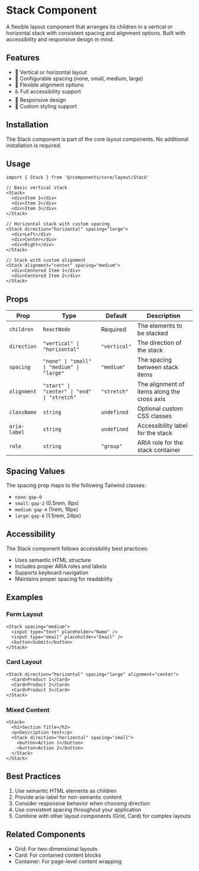 # Stack Component

A flexible layout component that arranges its children in a vertical or horizontal stack with consistent spacing and alignment options. Built with accessibility and responsive design in mind.

## Features

- 🔄 Vertical or horizontal layout
- 📏 Configurable spacing (none, small, medium, large)
- 🎯 Flexible alignment options
- ♿ Full accessibility support
- 📱 Responsive design
- 🎨 Custom styling support

## Installation

The Stack component is part of the core layout components. No additional installation is required.

## Usage

```tsx
import { Stack } from '@/components/core/layout/Stack'

// Basic vertical stack
<Stack>
  <div>Item 1</div>
  <div>Item 2</div>
  <div>Item 3</div>
</Stack>

// Horizontal stack with custom spacing
<Stack direction="horizontal" spacing="large">
  <div>Left</div>
  <div>Center</div>
  <div>Right</div>
</Stack>

// Stack with custom alignment
<Stack alignment="center" spacing="medium">
  <div>Centered Item 1</div>
  <div>Centered Item 2</div>
</Stack>
```

## Props

| Prop | Type | Default | Description |
|------|------|---------|-------------|
| `children` | `ReactNode` | Required | The elements to be stacked |
| `direction` | `"vertical" \| "horizontal"` | `"vertical"` | The direction of the stack |
| `spacing` | `"none" \| "small" \| "medium" \| "large"` | `"medium"` | The spacing between stack items |
| `alignment` | `"start" \| "center" \| "end" \| "stretch"` | `"stretch"` | The alignment of items along the cross axis |
| `className` | `string` | `undefined` | Optional custom CSS classes |
| `aria-label` | `string` | `undefined` | Accessibility label for the stack |
| `role` | `string` | `"group"` | ARIA role for the stack container |

## Spacing Values

The spacing prop maps to the following Tailwind classes:
- `none`: `gap-0`
- `small`: `gap-2` (0.5rem, 8px)
- `medium`: `gap-4` (1rem, 16px)
- `large`: `gap-6` (1.5rem, 24px)

## Accessibility

The Stack component follows accessibility best practices:
- Uses semantic HTML structure
- Includes proper ARIA roles and labels
- Supports keyboard navigation
- Maintains proper spacing for readability

## Examples

### Form Layout
```tsx
<Stack spacing="medium">
  <input type="text" placeholder="Name" />
  <input type="email" placeholder="Email" />
  <button>Submit</button>
</Stack>
```

### Card Layout
```tsx
<Stack direction="horizontal" spacing="large" alignment="center">
  <Card>Product 1</Card>
  <Card>Product 2</Card>
  <Card>Product 3</Card>
</Stack>
```

### Mixed Content
```tsx
<Stack>
  <h2>Section Title</h2>
  <p>Description text</p>
  <Stack direction="horizontal" spacing="small">
    <button>Action 1</button>
    <button>Action 2</button>
  </Stack>
</Stack>
```

## Best Practices

1. Use semantic HTML elements as children
2. Provide aria-label for non-semantic content
3. Consider responsive behavior when choosing direction
4. Use consistent spacing throughout your application
5. Combine with other layout components (Grid, Card) for complex layouts

## Related Components

- Grid: For two-dimensional layouts
- Card: For contained content blocks
- Container: For page-level content wrapping
